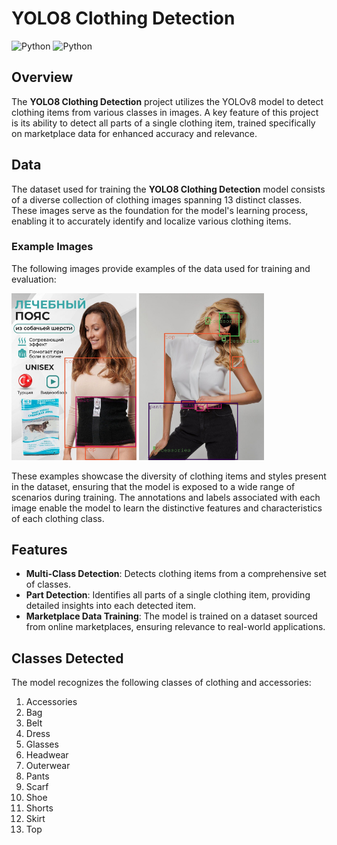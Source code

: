 # YOLO8 Clothing Detection
![Python](https://img.shields.io/badge/python-v3.6+-blue.svg)
![Python](https://img.shields.io/badge/YOLO8-violet)

## Overview
The **YOLO8 Clothing Detection** project utilizes the YOLOv8 model to detect clothing items from various classes in images. A key feature of this project is its ability to detect all parts of a single clothing item, trained specifically on marketplace data for enhanced accuracy and relevance.

## Data

The dataset used for training the **YOLO8 Clothing Detection** model consists of a diverse collection of clothing images spanning 13 distinct classes. These images serve as the foundation for the model's learning process, enabling it to accurately identify and localize various clothing items.

### Example Images
The following images provide examples of the data used for training and evaluation:

<p align="left">
  <img src="https://github.com/StrangePineAplle/YOLO8-Clothing-Detection/blob/main/pictures/pic1.jpg" width="200" />
  <img src="https://github.com/StrangePineAplle/YOLO8-Clothing-Detection/blob/main/pictures/pic2.jpg" width="200" /> 
</p>

These examples showcase the diversity of clothing items and styles present in the dataset, ensuring that the model is exposed to a wide range of scenarios during training. The annotations and labels associated with each image enable the model to learn the distinctive features and characteristics of each clothing class.

## Features
- **Multi-Class Detection**: Detects clothing items from a comprehensive set of classes.
- **Part Detection**: Identifies all parts of a single clothing item, providing detailed insights into each detected item.
- **Marketplace Data Training**: The model is trained on a dataset sourced from online marketplaces, ensuring relevance to real-world applications.

## Classes Detected
The model recognizes the following classes of clothing and accessories:
1. Accessories
2. Bag
3. Belt
4. Dress
5. Glasses
6. Headwear
7. Outerwear
8. Pants
9. Scarf
10. Shoe
11. Shorts
12. Skirt
13. Top

